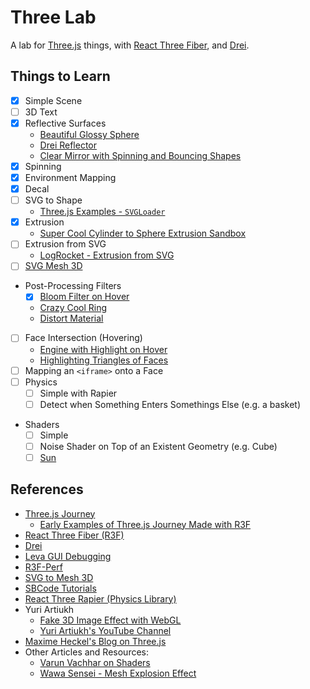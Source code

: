 # Three Lab

A lab for [Three.js](https://threejs.org/) things, with [React Three Fiber](https://docs.pmnd.rs/react-three-fiber/getting-started/introduction), and [Drei](https://github.com/pmndrs/drei).

## Things to Learn

- [x] Simple Scene
- [ ] 3D Text
- [x] Reflective Surfaces
  - [Beautiful Glossy Sphere](https://pierfrancesco-soffritti.medium.com/glossy-spheres-in-three-js-bfd2785d4857)
  - [Drei Reflector](https://onion2k.github.io/r3f-by-example/examples/other/reflector/)
  - [Clear Mirror with Spinning and Bouncing Shapes](https://threejs.org/examples/?q=mir#webgl_mirror)
- [x] Spinning
- [x] Environment Mapping
- [x] Decal
- [ ] SVG to Shape
  - [Three.js Examples - `SVGLoader`](https://threejs.org/examples/?q=svg#webgl_loader_svg)
- [x] Extrusion
  - [Super Cool Cylinder to Sphere Extrusion Sandbox](https://codesandbox.io/p/sandbox/r3f-extrude-cylinder-gdvrg?file=%2Fsrc%2Findex.js)
- [ ] Extrusion from SVG
  - [LogRocket - Extrusion from SVG](https://blog.logrocket.com/bringing-svgs-three-js-svgloader/)
- [ ] [SVG Mesh 3D](https://github.com/mattdesl/svg-mesh-3d)
- Post-Processing Filters
  - [x] [Bloom Filter on Hover](https://codesandbox.io/p/sandbox/bloom-hdr-workflow-gnn4yt?file=%2Fsrc%2FApp.js)
  - [Crazy Cool Ring](https://codesandbox.io/p/sandbox/diamond-ring-forked-k9zqx8?file=%2Fsrc%2FApp.js)
  - [Distort Material](https://codesandbox.io/p/sandbox/react-postprocessing-dof-blob-pqrpl?file=%2Fsrc%2FApp.js%3A102%2C14)
- [ ] Face Intersection (Hovering)
  - [Engine with Highlight on Hover](https://codesandbox.io/p/sandbox/react-pp-outlines-nurp5t?file=%2Fsrc%2FEngine.js%3A33%2C10)
  - [Highlighting Triangles of Faces](https://jsfiddle.net/nkmqt3p2/)
- [ ] Mapping an `<iframe>` onto a Face
- [ ] Physics
  - [ ] Simple with Rapier
  - [ ] Detect when Something Enters Somethings Else (e.g. a basket)
- Shaders
  - [ ] Simple
  - [ ] Noise Shader on Top of an Existent Geometry (e.g. Cube)
  - [ ] [Sun](https://youtu.be/3krH52AhPqk)

## References

- [Three.js Journey](https://threejs-journey.com/#table-of-content)
  - [Early Examples of Three.js Journey Made with R3F](https://journey.pmnd.rs/)
- [React Three Fiber (R3F)](https://github.com/pmndrs/react-three-fiber)
- [Drei](https://github.com/pmndrs/drei?tab=readme-ov-file)
- [Leva GUI Debugging](https://github.com/pmndrs/leva)
- [R3F-Perf](https://github.com/utsuboco/r3f-perf)
- [SVG to Mesh 3D](https://github.com/mattdesl/svg-mesh-3d?tab=readme-ov-file)
- [SBCode Tutorials](https://sbcode.net/threejs/raycast-to-displacementmap/)
- [React Three Rapier (Physics Library)](https://github.com/pmndrs/react-three-rapier)
- Yuri Artiukh
  - [Fake 3D Image Effect with WebGL](https://github.com/akella/fake3d?tab=readme-ov-file)
  - [Yuri Artiukh's YouTube Channel](https://www.youtube.com/@akella_)
- [Maxime Heckel's Blog on Three.js](https://blog.maximeheckel.com/posts/the-magical-world-of-particles-with-react-three-fiber-and-shaders/)
- Other Articles and Resources:
  - [Varun Vachhar on Shaders](https://varun.ca/modular-webgl/)
  - [Wawa Sensei - Mesh Explosion Effect](https://youtu.be/If8Cl2NSNZU)
